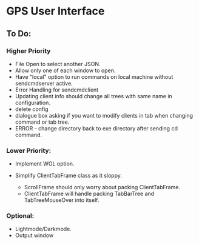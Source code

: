 # GPS User Interface

## To Do:

### Higher Priority
* File Open to select another JSON.
* Allow only one of each window to open.
* Have "local" option to run commands on local machine without sendcmdserver active.
* Error Handling for sendcmdclient
* Updating client info should change all trees with same name in configuration.
* delete config
* dialogue box asking if you want to modify clients in tab when changing command or tab tree.
* ERROR - change directory back to exe directory after sending cd command.

### Lower Priority:
- Implement WOL option.

- Simplify ClientTabFrame class as it sloppy.
	- ScrollFrame should only worry about packing ClientTabFrame.
	- ClientTabFrame will handle packing TabBarTree and TabTreeMouseOver into itself.

### Optional:
- Lightmode/Darkmode.
- Output window



